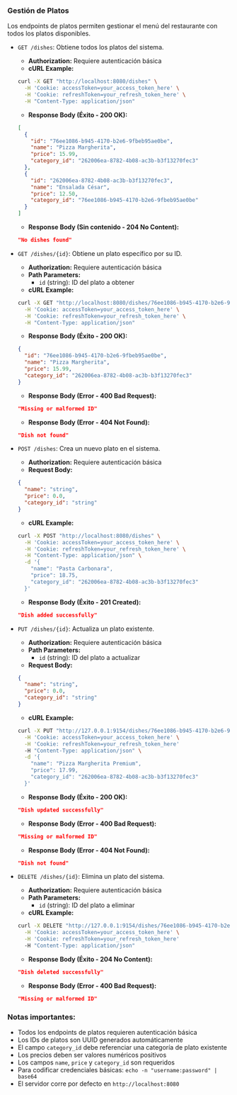 ### Gestión de Platos

Los endpoints de platos permiten gestionar el menú del restaurante con todos los platos disponibles.

- `GET /dishes`: Obtiene todos los platos del sistema.
  - **Authorization:** Requiere autenticación básica
  - **cURL Example:**
  ```bash
  curl -X GET "http://localhost:8080/dishes" \
    -H 'Cookie: accessToken=your_access_token_here' \
    -H 'Cookie: refreshToken=your_refresh_token_here' \
    -H "Content-Type: application/json"
  ```
  - **Response Body (Éxito - 200 OK):**
  ```json
  [
    {
      "id": "76ee1086-b945-4170-b2e6-9fbeb95ae0be",
      "name": "Pizza Margherita",
      "price": 15.99,
      "category_id": "262006ea-8782-4b08-ac3b-b3f13270fec3"
    },
    {
      "id": "262006ea-8782-4b08-ac3b-b3f13270fec3",
      "name": "Ensalada César",
      "price": 12.50,
      "category_id": "76ee1086-b945-4170-b2e6-9fbeb95ae0be"
    }
  ]
  ```
  - **Response Body (Sin contenido - 204 No Content):**
  ```json
  "No dishes found"
  ```

- `GET /dishes/{id}`: Obtiene un plato específico por su ID.
  - **Authorization:** Requiere autenticación básica
  - **Path Parameters:**
    - `id` (string): ID del plato a obtener
  - **cURL Example:**
  ```bash
  curl -X GET "http://localhost:8080/dishes/76ee1086-b945-4170-b2e6-9fbeb95ae0be" \
    -H 'Cookie: accessToken=your_access_token_here' \
    -H 'Cookie: refreshToken=your_refresh_token_here' \
    -H "Content-Type: application/json"
  ```
  - **Response Body (Éxito - 200 OK):**
  ```json
  {
    "id": "76ee1086-b945-4170-b2e6-9fbeb95ae0be",
    "name": "Pizza Margherita",
    "price": 15.99,
    "category_id": "262006ea-8782-4b08-ac3b-b3f13270fec3"
  }
  ```
  - **Response Body (Error - 400 Bad Request):**
  ```json
  "Missing or malformed ID"
  ```
  - **Response Body (Error - 404 Not Found):**
  ```json
  "Dish not found"
  ```

- `POST /dishes`: Crea un nuevo plato en el sistema.
  - **Authorization:** Requiere autenticación básica
  - **Request Body:**
  ```json
  {
    "name": "string",
    "price": 0.0,
    "category_id": "string"
  }
  ```
  - **cURL Example:**
  ```bash
  curl -X POST "http://localhost:8080/dishes" \
    -H 'Cookie: accessToken=your_access_token_here' \
    -H 'Cookie: refreshToken=your_refresh_token_here' \
    -H "Content-Type: application/json" \
    -d '{
      "name": "Pasta Carbonara",
      "price": 18.75,
      "category_id": "262006ea-8782-4b08-ac3b-b3f13270fec3"
    }'
  ```
  - **Response Body (Éxito - 201 Created):**
  ```json
  "Dish added successfully"
  ```

- `PUT /dishes/{id}`: Actualiza un plato existente.
  - **Authorization:** Requiere autenticación básica
  - **Path Parameters:**
    - `id` (string): ID del plato a actualizar
  - **Request Body:**
  ```json
  {
    "name": "string",
    "price": 0.0,
    "category_id": "string"
  }
  ```
  - **cURL Example:**
  ```bash
  curl -X PUT "http://127.0.0.1:9154/dishes/76ee1086-b945-4170-b2e6-9fbeb95ae0be" \
    -H 'Cookie: accessToken=your_access_token_here' \
    -H 'Cookie: refreshToken=your_refresh_token_here'
    -H "Content-Type: application/json" \
    -d '{
      "name": "Pizza Margherita Premium",
      "price": 17.99,
      "category_id": "262006ea-8782-4b08-ac3b-b3f13270fec3"
    }'
  ```
  - **Response Body (Éxito - 200 OK):**
  ```json
  "Dish updated successfully"
  ```
  - **Response Body (Error - 400 Bad Request):**
  ```json
  "Missing or malformed ID"
  ```
  - **Response Body (Error - 404 Not Found):**
  ```json
  "Dish not found"
  ```

- `DELETE /dishes/{id}`: Elimina un plato del sistema.
  - **Authorization:** Requiere autenticación básica
  - **Path Parameters:**
    - `id` (string): ID del plato a eliminar
  - **cURL Example:**
  ```bash
  curl -X DELETE "http://127.0.0.1:9154/dishes/76ee1086-b945-4170-b2e6-9fbeb95ae0be" \
    -H 'Cookie: accessToken=your_access_token_here' \
    -H 'Cookie: refreshToken=your_refresh_token_here'
    -H "Content-Type: application/json"
  ```
  - **Response Body (Éxito - 204 No Content):**
  ```json
  "Dish deleted successfully"
  ```
  - **Response Body (Error - 400 Bad Request):**
  ```json
  "Missing or malformed ID"
  ```

### Notas importantes:
- Todos los endpoints de platos requieren autenticación básica
- Los IDs de platos son UUID generados automáticamente
- El campo `category_id` debe referenciar una categoría de plato existente
- Los precios deben ser valores numéricos positivos
- Los campos `name`, `price` y `category_id` son requeridos
- Para codificar credenciales básicas: `echo -n "username:password" | base64`
- El servidor corre por defecto en `http://localhost:8080`
